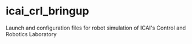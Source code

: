 # icai_crl_bringup
Launch and configuration files for robot simulation of ICAI's Control and Robotics Laboratory 
